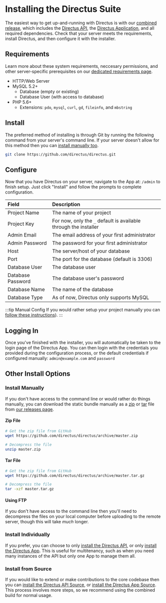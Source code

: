 # Installing the Directus Suite

The easiest way to get up-and-running with Directus is with our [combined release](https://github.com/directus/directus), which includes the [Directus API](https://github.com/directus/api), the [Directus Application](https://github.com/directus/app), and all required dependencies. Check that your server meets the requirements, install Directus, and then configure it with the installer.

## Requirements

Learn more about these system requirements, neccesary permissions, and other server-specific prerequisites on our [dedicated requirements page](/api/admin-guide/requirements.md).

* HTTP/Web Server
* MySQL 5.2+
    * Database (empty or existing)
    * Database User (with access to database)
* PHP 5.6+
    * Extensions:  `pdo`, `mysql`, `curl`, `gd`, `fileinfo`, and `mbstring`

## Install

The preferred method of installing is through Git by running the following command from your server's command line. If your server doesn't allow for this method then you can [install manually too](#install-manually).

```bash
git clone https://github.com/directus/directus.git
```

## Configure

Now that you have Directus on your server, navigate to the App at: `/admin` to finish setup. Just click "Install" and follow the prompts to complete configuration.

Field          | Description
:------------- | :-----------
Project Name   | The name of your project
Project Key    | For now, only the `_` default is available through the installer
Admin Email    | The email address of your first administrator
Admin Password | The password for your first administrator
Host           | The server/host of your database
Port           | The port for the database (default is 3306)
Database User  | The database user
Database Password | The database user's password
Database Name  | The name of the database
Database Type  | As of now, Directus only supports MySQL

:::tip Manual Config
If you would rather setup your project manually you can [follow these instructions](./api/admin-guide/configure.md)).
:::

## Logging In

Once you've finished with the installer, you will automatically be taken to the login page of the Directus App. You can then login with the credentials you provided during the configuration process, or the default credentials if configured manually: `admin@example.com` and `password`

## Other Install Options

### Install Manually

If you don't have access to the command line or would rather do things manually, you can download the static bundle manually as a [zip](https://github.com/directus/directus/archive/master.zip) or [tar](https://github.com/directus/directus/archive/master.tar.gz) file from [our releases page](https://github.com/directus/directus/releases).

#### Zip File

```bash
# Get the zip file from GitHub
wget https://github.com/directus/directus/archive/master.zip

# Decompress the file
unzip master.zip
```

#### Tar File

```bash
# Get the zip file from GitHub
wget https://github.com/directus/directus/archive/master.tar.gz

# Decompress the file
tar -xzf master.tar.gz
```

#### Using FTP

If you don't have access to the command line then you'll need to decompress the files on your local computer before uploading to the remote server, though this will take _much_ longer.

### Install Individually

If you prefer, you can choose to only [install the Directus API](./api/admin-guide/install.md), or only [install the Directus App](./app/admin-guide/install.md). This is useful for multitenancy, such as when you need many instances of the API but only one App to manage them all.

### Install from Source

If you would like to extend or make contributions to the core codebase then you can [install the Directus API Source](./api/contributor-guide/install-dev.md), or [install the Directus App Source](./app/contributor-guide/install-dev.md). This process involves more steps, so we recommend using the combined build for normal usage.
